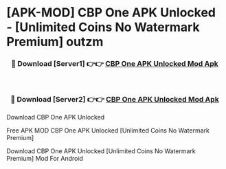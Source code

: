 # [APK-MOD] CBP One APK Unlocked - [Unlimited Coins No Watermark Premium] outzm



<div align="center">
<h3>🔴 Download [Server1] 👉👉 <a href="https://momento.my/?title=CBP_One_APK_Unlocked">CBP One APK Unlocked Mod Apk</a></h3><br>

<h3>🔴 Download [Server2] 👉👉 <a href="https://momento.my/?title=CBP_One_APK_Unlocked">CBP One APK Unlocked Mod Apk</a></h3>
</div>



Download CBP One APK Unlocked 

Free APK MOD CBP One APK Unlocked [Unlimited Coins No Watermark Premium]

Download CBP One APK Unlocked [Unlimited Coins No Watermark Premium] Mod For Android
